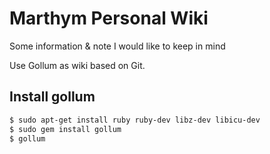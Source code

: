 # Marthym Personal Wiki

Some information & note I would like to keep in mind

Use Gollum as wiki based on Git.

## Install gollum

~~~ bash
$ sudo apt-get install ruby ruby-dev libz-dev libicu-dev
$ sudo gem install gollum
$ gollum 
~~~

